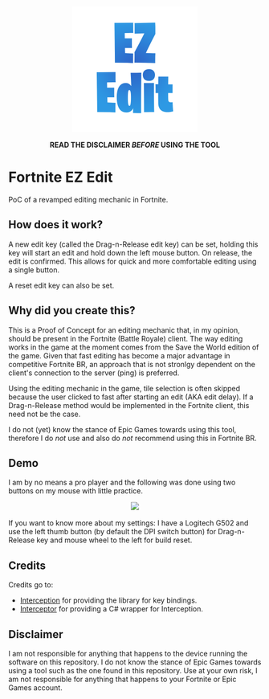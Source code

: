 <p align="center">
  <img src="https://github.com/dpvdberg/FortEZEdit/raw/master/Logo/EzEdit.png" width="250">
</p>

<p align="center">
  <b>
    READ THE DISCLAIMER <i>BEFORE</i> USING THE TOOL
  </b>
</p>

# Fortnite EZ Edit
PoC of a revamped editing mechanic in Fortnite.

## How does it work?
A new edit key (called the Drag-n-Release edit key) can be set, holding this key will start an edit and hold down the left mouse button.
On release, the edit is confirmed.
This allows for quick and more comfortable editing using a single button.

A reset edit key can also be set.

## Why did you create this?
This is a Proof of Concept for an editing mechanic that, in my opinion, should be present in the Fortnite (Battle Royale) client.
The way editing works in the game at the moment comes from the Save the World edition of the game.
Given that fast editing has become a major advantage in competitive Fortnite BR, an approach that is not stronlgy dependent on the client's connection to the server (ping) is preferred.

Using the editing mechanic in the game, tile selection is often skipped because the user clicked to fast after starting an edit (AKA edit delay).
If a Drag-n-Release method would be implemented in the Fortnite client, this need not be the case.

I do not (yet) know the stance of Epic Games towards using this tool, therefore I do _not_ use and also do _not_ recommend using this in Fortnite BR.

## Demo
I am by no means a pro player and the following was done using two buttons on my mouse with little practice.
<p align="center">
  <a href="https://streamable.com/17llk">
    <img src="https://i.gyazo.com/f60329e1d89bc43fd5fb14594343d125.jpg" width="250">
  </a>
</p>

If you want to know more about my settings: I have a Logitech G502 and use the left thumb button (by default the DPI switch button) for Drag-n-Release key and mouse wheel to the left for build reset.

## Credits
Credits go to:
- [Interception](https://github.com/oblitum/Interception) for providing the library for key bindings.
- [Interceptor](https://github.com/jasonpang/Interceptor) for providing a C# wrapper for Interception.

## Disclaimer
I am not responsible for anything that happens to the device running the software on this repository.
I do not know the stance of Epic Games towards using a tool such as the one found in this repository.
Use at your own risk, I am not responsible for anything that happens to your Fortnite or Epic Games account.
